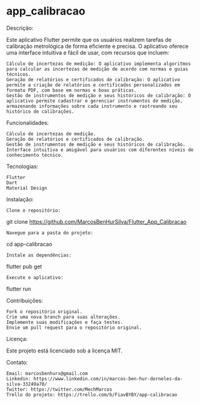 # app_calibracao

Descrição:

Este aplicativo Flutter permite que os usuários realizem tarefas de calibração metrológica de forma eficiente e precisa. O aplicativo oferece uma interface intuitiva e fácil de usar, com recursos que incluem:

    Cálculo de incertezas de medição: O aplicativo implementa algoritmos para calcular as incertezas de medição de acordo com normas e guias técnicos.
    Geração de relatórios e certificados de calibração: O aplicativo permite a criação de relatórios e certificados personalizados em formato PDF, com base em normas e boas práticas.
    Gestão de instrumentos de medição e seus históricos de calibração: O aplicativo permite cadastrar e gerenciar instrumentos de medição, armazenando informações sobre cada instrumento e rastreando seu histórico de calibrações.

Funcionalidades:

    Cálculo de incertezas de medição.
    Geração de relatórios e certificados de calibração.
    Gestão de instrumentos de medição e seus históricos de calibração.
    Interface intuitiva e amigável para usuários com diferentes níveis de conhecimento técnico.

Tecnologias:

    Flutter
    Dart
    Material Design

Instalação:

    Clone o repositório:

git clone https://github.com/MarcosBenHurSilva/Flutter_App_Calibracao

    Navegue para a pasta do projeto:

cd app-calibracao

    Instale as dependências:

flutter pub get

    Execute o aplicativo:

flutter run

Contribuições:

    Fork o repositório original.
    Crie uma nova branch para suas alterações.
    Implemente suas modificações e faça testes.
    Envie um pull request para o repositório original.

Licença:

Este projeto está licenciado sob a licença MIT.

Contato:

    Email: marcosbenhurx@gmail.com
    Linkedin: https://www.linkedin.com/in/marcos-ben-hur-dorneles-da-silva-33249a70/
    Twitter: https://twitter.com/MechMarcos
    Trello do projeto: https://trello.com/b/FiavBYBY/app-calibracao
